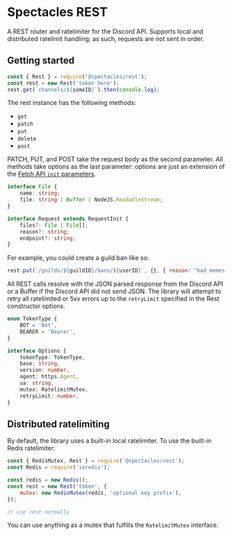 # Spectacles REST

A REST router and ratelimiter for the Discord API. Supports local and distributed ratelimit handling; as such, requests are not sent in order.

## Getting started

```js
const { Rest } = require('@spectacles/rest');
const rest = new Rest('token here');
rest.get(`channels/${someID}`).then(console.log);
```

The rest instance has the following methods:

- `get`
- `patch`
- `put`
- `delete`
- `post`

PATCH, PUT, and POST take the request body as the second parameter. All methods take options as the last parameter: options are just an extension of the [Fetch API `init` parameters](https://developer.mozilla.org/en-US/docs/Web/API/WindowOrWorkerGlobalScope/fetch#Parameters).

```ts
interface File {
	name: string;
	file: string | Buffer | NodeJS.ReadableStream;
}

interface Request extends RequestInit {
	files?: File | File[];
	reason?: string;
	endpoint?: string;
}
```

For example, you could create a guild ban like so:

```js
rest.put(`/guilds/${guildID}/bans/${userID}`, {}, { reason: 'bad memes' });
```

All REST calls resolve with the JSON parsed response from the Discord API or a Buffer if the Discord API did not send JSON. The library will attempt to retry all ratelimited or 5xx errors up to the `retryLimit` specified in the Rest constructor options.

```ts
enum TokenType {
	BOT = 'Bot',
	BEARER = 'Bearer',
}

interface Options {
	tokenType: TokenType,
	base: string,
	version: number,
	agent: https.Agent,
	ua: string,
	mutex: RatelimitMutex,
	retryLimit: number,
}
```

## Distributed ratelimiting

By default, the library uses a built-in local ratelimiter. To use the built-in Redis ratelimiter:

```js
const { RedisMutex, Rest } = require('@spectacles/rest');
const Redis = require('ioredis');

const redis = new Redis();
const rest = new Rest('token', {
	mutex: new RedisMutex(redis, 'optional key prefix'),
});

// use rest normally
```

You can use anything as a mutex that fulfills the `RatelimitMutex` interface.
